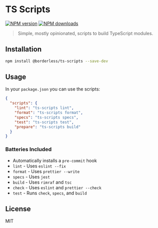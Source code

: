 # TS Scripts

[![NPM version][npm-image]][npm-url]
[![NPM downloads][downloads-image]][downloads-url]

> Simple, mostly opinionated, scripts to build TypeScript modules.

## Installation

```sh
npm install @borderless/ts-scripts --save-dev
```

## Usage

In your `package.json` you can use the scripts:

```json
{
  "scripts": {
    "lint": "ts-scripts lint",
    "format": "ts-scripts format",
    "specs": "ts-scripts specs",
    "test": "ts-scripts test",
    "prepare": "ts-scripts build"
  }
}
```

### Batteries Included

- Automatically installs a `pre-commit` hook
- `lint` - Uses `eslint --fix`
- `format` - Uses `prettier --write`
- `specs` - Uses `jest`
- `build` - Uses `rimraf` and `tsc`
- `check` - Uses `eslint` and `prettier --check`
- `test` - Runs `check`, `specs`, and `build`

## License

MIT

[npm-image]: https://img.shields.io/npm/v/@borderless/ts-scripts.svg?style=flat
[npm-url]: https://npmjs.org/package/@borderless/ts-scripts
[downloads-image]: https://img.shields.io/npm/dm/@borderless/ts-scripts.svg?style=flat
[downloads-url]: https://npmjs.org/package/@borderless/ts-scripts

